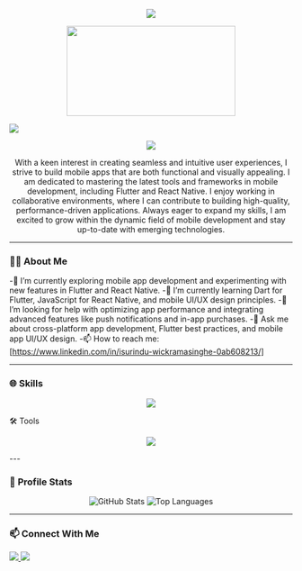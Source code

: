 <p align="center">
  <a href="https://git.io/typing-svg">
    <img src="https://readme-typing-svg.demolab.com?font=Fira+Code&pause=1000&color=2EF703&width=435&lines=Hi+There+i'm+Isurindu+Wickramasinghe" />
  </a>
</p>
<p align="center">
<img src="https://media.licdn.com/dms/image/v2/D4D12AQE-5Q-evNzR2Q/article-cover_image-shrink_600_2000/article-cover_image-shrink_600_2000/0/1688467501706?e=2147483647&v=beta&t=WKY5olZZi3GUh2nF2IFRGUwpGeV2elFznXr3Jkytn_M" width="300" height="160"></p>

<img src=https://camo.githubusercontent.com/4ad902fef08f860e5d223fa96041f5813562a9759d8086d2d7ec6462b60eedaa/68747470733a2f2f6b6f6d617265762e636f6d2f67687076632f3f757365726e616d653d7961736173646576266c6162656c3d50726f66696c65253230766965777326636f6c6f723d306537356236267374796c653d666c6174>

<p align="center">
 <img src= https://user-images.githubusercontent.com/73097560/115834477-dbab4500-a447-11eb-908a-139a6edaec5c.gif>
</p>

<p align="center">
  With a keen interest in creating seamless and intuitive user experiences, I strive to build mobile apps that are both functional and visually appealing. I am dedicated to mastering the latest tools and frameworks in mobile development, including Flutter and React Native. I enjoy working in collaborative environments, where I can contribute to building high-quality, performance-driven applications. Always eager to expand my skills, I am excited to grow within the dynamic field of mobile development and stay up-to-date with emerging technologies.
</p>

---

### 🧑‍💻 **About Me**
-🔭 I’m currently exploring mobile app development and experimenting with new features in Flutter and React Native.
-🌱 I’m currently learning Dart for Flutter, JavaScript for React Native, and mobile UI/UX design principles.
-🤔 I’m looking for help with optimizing app performance and integrating advanced features like push notifications and in-app purchases.
-💬 Ask me about cross-platform app development, Flutter best practices, and mobile app UI/UX design.
-📫 How to reach me: [https://www.linkedin.com/in/isurindu-wickramasinghe-0ab608213/]

---

### 🌐 **Skills**
 
<p align="center">
  <a href="https://skillicons.dev">
    <img src="https://skillicons.dev/icons?i=c,kotlin,react,flutter,nodejs,dart,html,swift" />
  </a>
</p>

🛠️ Tools
<p align="center">
  <a href="https://skillicons.dev">
    <img src="https://skillicons.dev/icons?i=git,figma,androidstudio,vscode" />
  </a>
</p>
---

### 🌟 **Profile Stats**
<p align="center">
  <img src="https://github-readme-stats.vercel.app/api?username=isurinduwick&show_icons=true&theme=dark" alt="GitHub Stats" />
  <img src="https://github-readme-stats.vercel.app/api/top-langs/?username=isurinduwick&layout=compact&theme=dark" alt="Top Languages" />
</p>

---

### 📫 **Connect With Me**
<p align="left">
  <a href="https://www.linkedin.com/in/isurindu-wickramasinghe-0ab608213/" target="_blank">
    <img src="https://img.shields.io/badge/-LinkedIn-0077B5?logo=linkedin&logoColor=white&style=for-the-badge" />
  </a>
  <a href="+https://github.com/isurinduwick" target="_blank">
    <img src="https://img.shields.io/badge/-GitHub-181717?logo=github&logoColor=white&style=for-the-badge" />
  </a>

</p>
